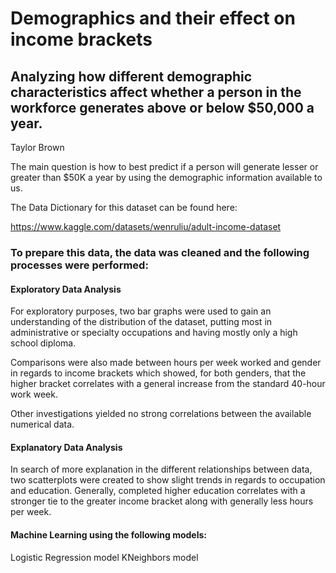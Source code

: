 # Demographics and their effect on income brackets
## Analyzing how different demographic characteristics affect whether a person in the workforce generates above or below $50,000 a year.

Taylor Brown

The main question is how to best predict if a person will generate lesser or greater than $50K a year by using the demographic information available to us.

The Data Dictionary for this dataset can be found here:

https://www.kaggle.com/datasets/wenruliu/adult-income-dataset

### To prepare this data, the data was cleaned and the following processes were performed:

#### Exploratory Data Analysis

For exploratory purposes, two bar graphs were used to gain an understanding of the distribution of the dataset, putting most in administrative or specialty occupations and having mostly only a high school diploma.

Comparisons were also made between hours per week worked and gender in regards to income brackets which showed, for both genders, that the higher bracket correlates with a general increase from the standard 40-hour work week.

Other investigations yielded no strong correlations between the available numerical data.

#### Explanatory Data Analysis

In search of more explanation in the different relationships between data, two scatterplots were created to show slight trends in regards to occupation and education. Generally, completed higher education correlates with a stronger tie to the greater income bracket along with generally less hours per week.

#### Machine Learning using the following models:
Logistic Regression model
KNeighbors model
